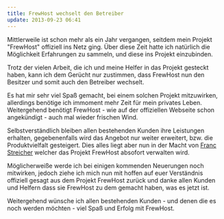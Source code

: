 ```yaml
---
title: FrewHost wechselt den Betreiber
update: 2013-09-23 06:41
---
```


Mittlerweile ist schon mehr als ein Jahr vergangen, seitdem mein Projekt "FrewHost" offiziell ins Netz ging. Über diese Zeit hatte ich natürlich die Möglichkeit Erfahrungen zu sammeln, und diese ins Projekt einzubinden.

Trotz der vielen Arbeit, die ich und meine Helfer in das Projekt gesteckt haben, kann ich dem Gerücht nur zustimmen, dass FrewHost nun den Besitzer und somit auch den Betreiber wechselt.

Es hat mir sehr viel Spaß gemacht, bei einem solchen Projekt mitzuwirken, allerdings benötige ich immoment mehr Zeit für mein privates Leben. Weitergehend benötigt FrewHost - wie auf der offiziellen Webseite schon angekündigt - auch mal wieder frischen Wind.

Selbstverständlich bleiben allen bestehenden Kunden ihre Leistungen erhalten, gegebenenfalls wird das Angebot nur weiter erweitert, bzw. die Produktvielfalt gesteigert. Dies alles liegt aber nun in der Macht von [Franc Streicher][1] welcher das Projekt FrewHost absofort verwalten wird.

Möglicherweiße werde ich bei einigen kommenden Neuerungen noch mitwirken, jedoch ziehe ich mich nun mit hoffen auf euer Verständnis offiziell gesagt aus dem Projekt FrewHost zurück und danke allen Kunden und Helfern dass sie FrewHost zu dem gemacht haben, was es jetzt ist.

Weitergehend wünsche ich allen bestehenden Kunden - und denen die es noch werden möchten - viel Spaß und Erfolg mit FrewHost.

[1]: mailto:franc@kabelmail.de